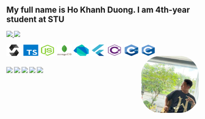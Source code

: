 ## My full name is Ho Khanh Duong. I am 4th-year student at STU

<div style="display: flex; position:relative">
   <a href="https://github.com/khanhduong6b">
   <img  height="180em" src="https://github-readme-stats.vercel.app/api?username=khanhduong6b&theme=dark&show_icons=true"/>
  <img  height="180em" src="https://github-readme-stats.vercel.app/api/top-langs/?username=khanhduong6b&theme=dark"/>
   </a>
</div>
<div style="display: inline_block"><br> 
  <img align="center" alt="Rafa-Solidity" height="30" width="40" src="https://raw.githubusercontent.com/devicons/devicon/master/icons/solidity/solidity-original.svg">
  <img align="center" alt="Rafa-Typescript" height="30" width="40" src="https://raw.githubusercontent.com/devicons/devicon/master/icons/typescript/typescript-original.svg">
  <img align="center" alt="Rafa-Nodejs" height="30" width="40" src="https://raw.githubusercontent.com/devicons/devicon/master/icons/nodejs/nodejs-original.svg">
  <img align="center" alt="Rafa-MongoDB" height="30" width="40" src="https://raw.githubusercontent.com/devicons/devicon/master/icons/mongodb/mongodb-original-wordmark.svg">
  <img align="center" alt="Rafa-Dart" height="30" width="40" src="https://raw.githubusercontent.com/devicons/devicon/master/icons/dart/dart-original.svg">
  <img align="center" alt="Rafa-Flutter" height="30" width="40" src="https://raw.githubusercontent.com/devicons/devicon/master/icons/flutter/flutter-original.svg">

  <img align="center" alt="Rafa-C#" height="30" width="40" src="https://raw.githubusercontent.com/devicons/devicon/master/icons/csharp/csharp-line.svg">
  <img align="center" alt="Rafa-C++" height="30" width="40" src="https://raw.githubusercontent.com/devicons/devicon/master/icons/cplusplus/cplusplus-original.svg">
  <img align="center" alt="Rafa-C" height="30" width="40" src="https://raw.githubusercontent.com/devicons/devicon/master/icons/c/c-original.svg">


  <img align="right" alt="Rafa-pic" height="150" style="border-radius:50px;" src="./khanhduong.jfif">
  
</div>
  
  ##
 
<div> 
  <a href="https://www.instagram.com/khanhduong.ho/" target="_blank"><img src="https://img.shields.io/badge/-Instagram-%23E4405F?style=for-the-badge&logo=instagram&logoColor=white" target="_blank"></a>
 	<a href="https://www.facebook.com/khanhduongjoj/" target="_blank"><img src="https://img.shields.io/static/v1?style=for-the-badge&message=Facebook&color=1877F2&logo=Facebook&logoColor=FFFFFF&label=" target="_blank"></a>
 <a href="https://discord.gg/S8K6qf3RDN" target="_blank"><img src="https://img.shields.io/badge/Discord-7289DA?style=for-the-badge&logo=discord&logoColor=white" target="_blank"></a> 
  <a href = "mailto:khanhduong6b@gmail.com"><img src="https://img.shields.io/badge/-Gmail-%23333?style=for-the-badge&logo=gmail&logoColor=white" target="_blank"></a>
  <a href="https://www.linkedin.com/in/duonghokhanh/" target="_blank"><img src="https://img.shields.io/badge/-LinkedIn-%230077B5?style=for-the-badge&logo=linkedin&logoColor=white" target="_blank"></a> 

  
</div>
